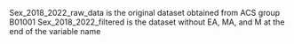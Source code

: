 Sex_2018_2022_raw_data is the original dataset obtained from ACS group B01001
Sex_2018_2022_filtered is the dataset without EA, MA, and M at the end of the variable name
